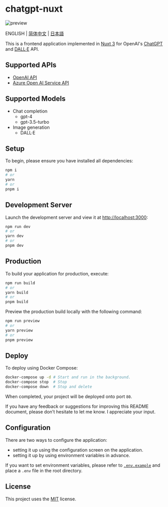 # chatgpt-nuxt

![preview](/assets/preview-en.png)

ENGLISH | [简体中文](/docs/README-CN.md) | [日本語](/docs/README-JA.md)

This is a frontend application implemented in [Nuxt 3](https://nuxt.com/) for OpenAI's [ChatGPT](https://openai.com/blog/chatgpt) and [DALL·E](https://openai.com/dall-e-2) API.

## Supported APIs

- [OpenAI API](https://openai.com/blog/openai-api)
- [Azure Open AI Service API](https://learn.microsoft.com/en-us/azure/cognitive-services/openai/reference)

## Supported Models

- Chat completion
  - gpt-4
  - gpt-3.5-turbo
- Image generation
  - DALL·E

## Setup

To begin, please ensure you have installed all dependencies:

```bash
npm i
# or
yarn
# or
pnpm i
```

## Development Server

Launch the development server and view it at <http://localhost:3000>:

```bash
npm run dev
# or
yarn dev
# or
pnpm dev
```

## Production

To build your application for production, execute:

```bash
npm run build
# or
yarn build
# or
pnpm build
```

Preview the production build locally with the following command:

```bash
npm run preview
# or
yarn preview
# or
pnpm preview
```

## Deploy

To deploy using Docker Compose:

```bash
docker-compose up -d # Start and run in the background.
docker-compose stop  # Stop
docker-compose down  # Stop and delete
```

When completed, your project will be deployed onto port `80`.

If you have any feedback or suggestions for improving this README document, please don’t hesitate to let me know. I appreciate your input.

## Configuration

There are two ways to configure the application:

- setting it up using the configuration screen on the application.
- setting it up by using environment variables in advance.

If you want to set environment variables, please refer to [`.env.example`](/.env.example) and place a `.env` file in the root directory.

## License

This project uses the [MIT](/LICENSE) license.
